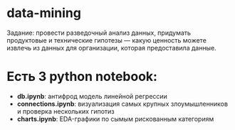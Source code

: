 # data-mining
Задание: провести разведочный анализ данных, придумать продуктовые и технические гипотезы — какую ценность можете извлечь из данных для организации, которая предоставила данные.

# Есть 3 python notebook:

- **db.ipynb**: антифрод модель линейной регрессии
- **connections.ipynb**: визуализация самых крупных злоумышленников и проверка нескольких гипотиз
- **charts.ipynb**: EDA-графики по сымым рискованным категориям